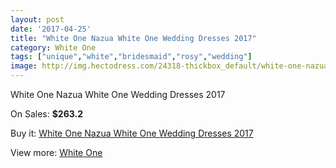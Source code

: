 ```yaml
---
layout: post
date: '2017-04-25'
title: "White One Nazua White One Wedding Dresses 2017"
category: White One
tags: ["unique","white","bridesmaid","rosy","wedding"]
image: http://img.hectodress.com/24318-thickbox_default/white-one-nazua-white-one-wedding-dresses-2013.jpg
---
```

White One Nazua White One Wedding Dresses 2017

On Sales: **$263.2**
<a href="https://www.hectodress.com/white-one/11194-white-one-nazua-white-one-wedding-dresses-2013.html"><amp-img layout="responsive" width="600" height="600" src="//img.hectodress.com/24318-thickbox_default/white-one-nazua-white-one-wedding-dresses-2013.jpg" alt="White One Nazua White One Wedding Dresses 2017 0" /></a>
<a href="https://www.hectodress.com/white-one/11194-white-one-nazua-white-one-wedding-dresses-2013.html"><amp-img layout="responsive" width="600" height="600" src="//img.hectodress.com/24320-thickbox_default/white-one-nazua-white-one-wedding-dresses-2013.jpg" alt="White One Nazua White One Wedding Dresses 2017 1" /></a>
<a href="https://www.hectodress.com/white-one/11194-white-one-nazua-white-one-wedding-dresses-2013.html"><amp-img layout="responsive" width="600" height="600" src="//img.hectodress.com/24319-thickbox_default/white-one-nazua-white-one-wedding-dresses-2013.jpg" alt="White One Nazua White One Wedding Dresses 2017 2" /></a>

Buy it: [White One Nazua White One Wedding Dresses 2017](https://www.hectodress.com/white-one/11194-white-one-nazua-white-one-wedding-dresses-2013.html "White One Nazua White One Wedding Dresses 2017")

View more: [White One](https://www.hectodress.com/177-white-one "White One")